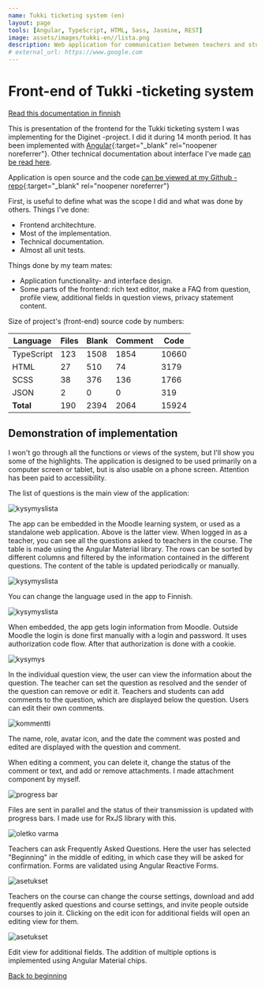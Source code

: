 ```yaml
---
name: Tukki ticketing system (en)
layout: page
tools: [Angular, TypeScript, HTML, Sass, Jasmine, REST]
image: assets/images/tukki-en//lista.png
description: Web application for communication between teachers and students. 
# external_url: https://www.google.com
---
```

# Front-end of Tukki -ticketing system

[Read this documentation in finnish](1-tukki.html)

This is presentation of the frontend for the Tukki ticketing system I was
implementing for the Diginet -project. I did it during 14 month period. It has been implemented with
[Angular](https://angular.io/){:target="_blank" rel="noopener noreferrer"}.
Other technical documentation about interface I've made
[can be read here](https://github.com/nkahe/Tukki-frontend/blob/main/documentation/kuvaus/description.md).

Application is open source and the code [can be viewed at my Github -repo](http://github.com/nkahe/Tukki-frontend){:target="_blank" rel="noopener noreferrer"}


First, is useful to define what was the scope I did and what was done by others. Things I've done:

- Frontend architechture.
- Most of the implementation.
- Technical documentation.
- Almost all unit tests.

Things done by my team mates:

- Application functionality- and interface design.
- Some parts of the frontend: rich text editor, make a FAQ from question,
profile view, additional fields in question views, privacy statement content.

Size of project's (front-end) source code by numbers:

| Language    | Files | Blank | Comment | Code  |
|------------|-------|-------|---------|-------|
| TypeScript | 123   | 1508  | 1854    | 10660 |
| HTML       | 27    | 510   | 74      | 3179  |
| SCSS       | 38    | 376   | 136     | 1766  |
| JSON       | 2     | 0     | 0       | 319   |
| **Total**  | 190   | 2394  | 2064    | 15924 |

## Demonstration of implementation

I won't go through all the functions or views of the system, but I'll show you some of the highlights. The application is designed to be used primarily on a computer screen or tablet, but is also usable on a phone screen. Attention has been paid to accessibility.

The list of questions is the main view of the application:

![kysymyslista](assets/images/tukki-en/lista.png)

The app can be embedded in the Moodle learning system, or used as a standalone web application. Above is the latter view. When logged in as a teacher, you can see all the
questions asked to teachers in the course. The table is made using the Angular
Material library. The rows can be sorted by different columns and filtered by
the information contained in the different questions. The content of the table
is updated periodically or manually.

![kysymyslista](assets/images/tukki-en/valikko.png)

You can change the language used in the app to Finnish.

![kysymyslista](assets/images/tukki-en/login.png)

When embedded, the app gets login information from Moodle. Outside Moodle the login is done first manually with a login and password. It uses authorization code flow. After that authorization is done with a cookie.

![kysymys](assets/images/tukki-en/tiketti.png)

In the individual question view, the user can view the information about the
question. The teacher can set the question as resolved and the sender of the
question can remove or edit it. Teachers and students can add comments to
the question, which are displayed below the question. Users can edit their own
comments.

![kommentti](assets/images/tukki-en/kommentti.png)

The name, role, avatar icon, and the date the comment was posted and edited are
displayed with the question and comment.

When editing a comment, you can delete it, change the status of the comment or text,
and add or remove attachments. I made attachment component by myself.

![progress bar](assets/images/tukki/progress-bar.png)

Files are sent in parallel and the status of their transmission is updated
with progress bars. I made use for RxJS library with this.

![oletko varma](assets/images/tukki-en/oletko-varma.png)

Teachers can ask Frequently Asked Questions. Here the user has selected "Beginning"
in the middle of editing, in which case they will be asked for confirmation. Forms
are validated using Angular Reactive Forms.

![asetukset](assets/images/tukki-en/asetukset.png)

Teachers on the course can change the course settings, download and add
frequently asked questions and course settings, and invite people outside
courses to join it. Clicking on the edit icon for additional fields will open
an editing view for them.

![asetukset](assets/images/tukki-en/lisäkenttä.png)

Edit view for additional fields. The addition of multiple options is implemented
using Angular Material chips.

<a href="#">Back to beginning</a>
